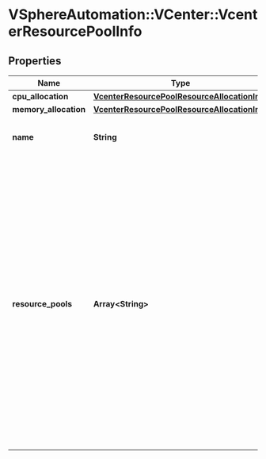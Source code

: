 # VSphereAutomation::VCenter::VcenterResourcePoolInfo

## Properties
Name | Type | Description | Notes
------------ | ------------- | ------------- | -------------
**cpu_allocation** | [**VcenterResourcePoolResourceAllocationInfo**](VcenterResourcePoolResourceAllocationInfo.md) |  | [optional] 
**memory_allocation** | [**VcenterResourcePoolResourceAllocationInfo**](VcenterResourcePoolResourceAllocationInfo.md) |  | [optional] 
**name** | **String** | Name of the vCenter Server resource pool. | 
**resource_pools** | **Array&lt;String&gt;** | Identifiers of the child resource pools contained in this resource pool. When clients pass a value of this structure as a parameter, the field must contain identifiers for the resource type: ResourcePool. When operations return a value of this structure as a result, the field will contain identifiers for the resource type: ResourcePool. | 


